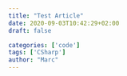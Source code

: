 ```yaml
---
title: "Test Article"
date: 2020-09-03T10:42:29+02:00
draft: false

categories: ['code']
tags: ['CSharp']
author: "Marc"
---
```

